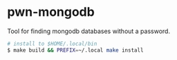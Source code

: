 # pwn-mongodb
Tool for finding mongodb databases without a password.

```zsh
# install to $HOME/.local/bin
$ make build && PREFIX=~/.local make install 
```

